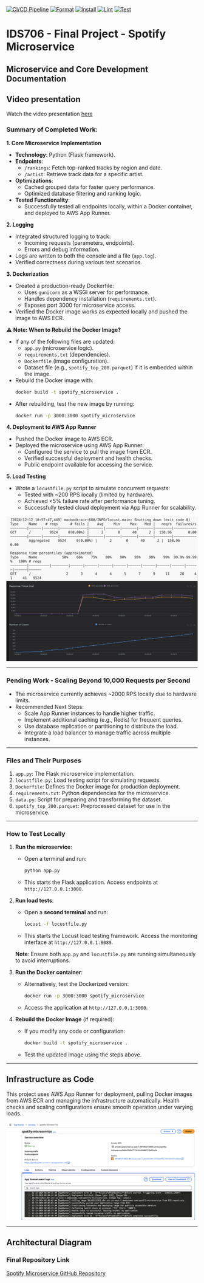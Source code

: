 [![CI/CD Pipeline](https://github.com/aoaow/spotify_microservice/actions/workflows/actions.yml/badge.svg)](https://github.com/aoaow/spotify_microservice/actions/workflows/actions.yml)
[![Format](https://github.com/aoaow/spotify_microservice/actions/workflows/format.yml/badge.svg)](https://github.com/aoaow/spotify_microservice/actions/workflows/format.yml)
[![Install](https://github.com/aoaow/spotify_microservice/actions/workflows/install.yml/badge.svg)](https://github.com/aoaow/spotify_microservice/actions/workflows/install.yml)
[![Lint](https://github.com/aoaow/spotify_microservice/actions/workflows/lint.yml/badge.svg)](https://github.com/aoaow/spotify_microservice/actions/workflows/lint.yml)
[![Test](https://github.com/aoaow/spotify_microservice/actions/workflows/test.yml/badge.svg)](https://github.com/aoaow/spotify_microservice/actions/workflows/test.yml)
# IDS706 - Final Project - Spotify Microservice

## Microservice and Core Development Documentation

## Video presentation
Watch the video presentation [here](https://youtu.be/KZIzitQN4ss) 

### Summary of Completed Work:

**1. Core Microservice Implementation**
- **Technology**: Python (Flask framework).
- **Endpoints**:
  - `/rankings`: Fetch top-ranked tracks by region and date.
  - `/artist`: Retrieve track data for a specific artist.
- **Optimizations**:
  - Cached grouped data for faster query performance.
  - Optimized database filtering and ranking logic.
- **Tested Functionality**:
  - Successfully tested all endpoints locally, within a Docker container, and deployed to AWS App Runner.

**2. Logging**
- Integrated structured logging to track:
  - Incoming requests (parameters, endpoints).
  - Errors and debug information.
- Logs are written to both the console and a file (`app.log`).
- Verified correctness during various test scenarios.

**3. Dockerization**
- Created a production-ready Dockerfile:
  - Uses `gunicorn` as a WSGI server for performance.
  - Handles dependency installation (`requirements.txt`).
  - Exposes port 3000 for microservice access.
- Verified the Docker image works as expected locally and pushed the image to AWS ECR.

⚠️ **Note: When to Rebuild the Docker Image?**
- If any of the following files are updated:
    - `app.py` (microservice logic).
    - `requirements.txt` (dependencies).
    - `Dockerfile` (image configuration).
    - Dataset file (e.g., `spotify_top_200.parquet`) if it is embedded within the image.
- Rebuild the Docker image with:
    ```bash
    docker build -t spotify_microservice .
    ```
- After rebuilding, test the new image by running:
    ```bash
    docker run -p 3000:3000 spotify_microservice
    ```

**4. Deployment to AWS App Runner**
- Pushed the Docker image to AWS ECR.
- Deployed the microservice using AWS App Runner:
  - Configured the service to pull the image from ECR.
  - Verified successful deployment and health checks.
  - Public endpoint available for accessing the service.

**5. Load Testing**
- Wrote a `locustfile.py` script to simulate concurrent requests:
  - Tested with ~200 RPS locally (limited by hardware).
  - Achieved <5% failure rate after performance tuning.
  - Successfully tested cloud deployment via App Runner for scalability.

![alt text](image.png)
![alt text](1.png)

---

### Pending Work - Scaling Beyond 10,000 Requests per Second
- The microservice currently achieves ~2000 RPS locally due to hardware limits.
- Recommended Next Steps:
  - Scale App Runner instances to handle higher traffic.
  - Implement additional caching (e.g., Redis) for frequent queries.
  - Use database replication or partitioning to distribute the load.
  - Integrate a load balancer to manage traffic across multiple instances.

---

### Files and Their Purposes
1. `app.py`: The Flask microservice implementation.
2. `locustfile.py`: Load testing script for simulating requests.
3. `Dockerfile`: Defines the Docker image for production deployment.
4. `requirements.txt`: Python dependencies for the microservice.
5. `data.py`: Script for preparing and transforming the dataset.
6. `spotify_top_200.parquet`: Preprocessed dataset for use in the microservice.

---

### How to Test Locally

1. **Run the microservice**:
   - Open a terminal and run:
     ```bash
     python app.py
     ```
   - This starts the Flask application. Access endpoints at `http://127.0.0.1:3000`.

2. **Run load tests**:
   - Open a **second terminal** and run:
     ```bash
     locust -f locustfile.py
     ```
   - This starts the Locust load testing framework. Access the monitoring interface at `http://127.0.0.1:8089`.

   **Note**: Ensure both `app.py` and `locustfile.py` are running simultaneously to avoid interruptions.

3. **Run the Docker container**:
   - Alternatively, test the Dockerized version:
     ```bash
     docker run -p 3000:3000 spotify_microservice
     ```
   - Access the application at `http://127.0.0.1:3000`.

4. **Rebuild the Docker Image** (if required):
   - If you modify any code or configuration:
     ```bash
     docker build -t spotify_microservice .
     ```
   - Test the updated image using the steps above.

---

## Infrastructure as Code

This project uses AWS App Runner for deployment, pulling Docker images from AWS ECR and managing the infrastructure automatically. Health checks and scaling configurations ensure smooth operation under varying loads.

![alt text](2.png)


---
## Architectural Diagram



### Final Repository Link
[Spotify Microservice GitHub Repository](https://github.com/nogibjj/IDS706_Final_Spotify_Microservice)
